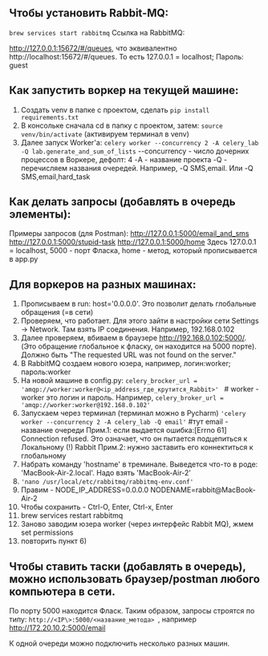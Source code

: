 ## Чтобы установить Rabbit-MQ:
```brew services start rabbitmq```
Ссылка на RabbitMQ:

http://127.0.0.1:15672/#/queues, что эквивалентно http://localhost:15672/#/queues. То есть 127.0.0.1 = localhost; Пароль: guest

## Как запустить воркер на текущей машине:
1. Создать venv в папке с проектом, сделать ```pip install requirements.txt```
2. В консольке сначала cd в папку с проектом, затем: ```source venv/bin/activate``` (активируем терминал в venv)
3. Далее запуск Worker'a:
```celery worker --concurrency 2 -A celery_lab -Q lab.generate_and_sum_of_lists```
--concurrency - число дочерних процессов в Воркере, дефолт: 4
-A - название проекта
-Q - перечисляем названия очередей. Например, -Q SMS,email. Или -Q SMS,email,hard_task

## Как делать запросы (добавлять в очередь элементы):
Примеры запросов (для Postman):
    http://127.0.0.1:5000/email_and_sms
    http://127.0.0.1:5000/stupid-task
    http://127.0.0.1:5000/home
    Здесь 127.0.0.1 = localhost, 5000 - порт Фласка, home - метод, который прописывается в app.py

## Для воркеров на разных машинах:
1) Прописываем в run: host='0.0.0.0'. Это позволит делать глобальные обращения (=в сети)
2) Проверяем, что работает. Для этого зайти в настройки сети Settings -> Network. Там взять IP соединения. Например, 192.168.0.102
3) Далее проверяем, вбиваем в браузере http://192.168.0.102:5000/. (Это обращение глобальное к фласку, он находится на 5000 порте). Должно быть "The requested URL was not found on the server."
4) В RabbitMQ создаем нового юзера, например, логин:worker; пароль:worker
5) На новой машине в config.py:
```celery_brocker_url = 'amqp://worker:worker@<ip_address_где_крутится_Rabbit>' ``` # worker - worker это логин и пароль. Например,
```celery_broker_url = 'amqp://worker:worker@192.168.0.102' ```
6) Запускаем через терминал (терминал можно в Pycharm) ``` 'celery worker --concurrency 2 -A celery_lab -Q email' ``` #тут email - название очереди
Прим.1: если выдается ошибка:[Errno 61] Connection refused. Это означает, что он пытается подцепиться к Локальному (!) Rabbit
Прим.2: нужно заставить его коннектиться к глобальному
7) Набрать команду 'hostname' в треминале. Выведется что-то в роде: 'MacBook-Air-2.local'. Надо взять 'MacBook-Air-2'
8) ``` 'nano /usr/local/etc/rabbitmq/rabbitmq-env.conf' ```
9) Правим - NODE_IP_ADDRESS=0.0.0.0
NODENAME=rabbit@MacBook-Air-2
10) Чтобы сохранить - Ctrl-O, Enter, Ctrl-x, Enter
11) brew services restart rabbitmq
12) Заново заводим юзера worker (через интерфейс Rabbit MQ), жмем set permissions
13) повторить пункт 6)


## Чтобы ставить таски (добавлять в очередь), можно использовать браузер/postman любого компьютера в сети.
По порту 5000 находится Фласк. Таким образом, запросы строятся по типу:
```http://<IP\>:5000/<название_метода> ```, например
http://172.20.10.2:5000/email

К одной очереди можно подключить несколько разных машин.